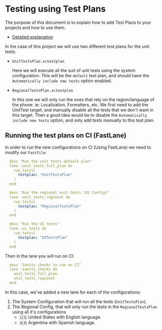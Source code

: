 #  Testing using Test Plans

The purpose of this document is to explain how to add Test Plans to your projects and how to use them.

* [Detailed explanation](https://useyourloaf.com/blog/xcode-test-plans/)

In the case of this project we will use two different test plans for the unit tests:
* `UnitTestsPlan.xctestplan`

    Here we will execute all the suit of unit tests using the system configuration.
    This will be the `default` test plan, and should have the `Automatically include new tests` option enabled.
* `RegionalTestsPlan.xctestplan`

    In this one we will only run the ones that rely on the region/language of the phone. ie: Localization, Formatters, etc.
    We first need to add the UnitTest target, and manually disable all the tests that we don't want in this target.
    Then a good idea would be to disable the `Automatically include new tests` option, and only add tests manually to this test plan.
    
## Running the test plans on CI (FastLane)
In order to run the new configurations on CI (Using FastLane) we need to modify our `Fastfile`:
```yml
  desc "Run the unit tests default plan"
  lane :unit_tests_full_plan do
    run_tests(
      testplan: "UnitTestsPlan"
    )
  end

  desc "Run the regional unit tests (US Config)"
  lane :unit_tests_regional do
    run_tests(
      testplan: "RegionalTestsPlan"
    )
  end

  desc "Run the UI tests"
  lane :ui_tests do
    run_tests(
      testplan: "UITestsPlan"
    )
  end
```

Then in the lane you will run on CI:
```yml
  desc "Sanity checks to run on CI"
  lane :sanity_checks do
    unit_tests_full_plan
    unit_tests_regional
  end
```

In this case, we've added a new lane for each of the configurations:
1. The System Configuration that will run all the tests (`UnitTestsPlan`).
2. The Regional Config, that will only run the tests in the `RegionalTestsPlan` using all it's configurations
    * 🇺🇸 United States with English language.
    * 🇦🇷 Argentina with Spanish language.







